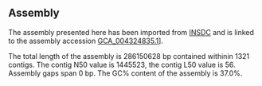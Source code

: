 **Assembly**
--------

The assembly presented here has been imported from [INSDC](http://www.insdc.org) and is linked to the assembly accession [GCA\_004324835.1](http://www.ebi.ac.uk/ena/data/view/GCA_004324835.1)].

The total length of the assembly is 286150628 bp contained withinin 1321 contigs.
The contig N50 value is 1445523, the contig L50 value is 56.
Assembly gaps span 0 bp. The GC% content of the assembly is 37.0%.
